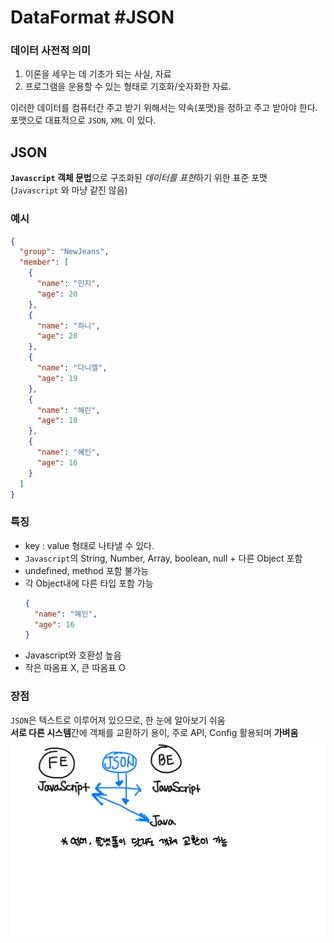 # DataFormat #JSON

### **데이터 사전적 의미**

1.  이론을 세우는 데 기초가 되는 사실, 자료
2.  프로그램을 운용할 수 있는 형태로 기호화/숫자화한 자료.

이러한 데이터를 컴퓨터간 주고 받기 위해서는 약속(포맷)을 정하고 주고 받아야 한다. <br/>
포맷으로 대표적으로 `JSON`, `XML` 이 있다.

## JSON

**`Javascript` 객체 문법**으로 구조화된 *데이터를 표현*하기 위한 표준 포맷 <br/>
(`Javascript` 와 마냥 같진 않음)

### 예시

```json
{
  "group": "NewJeans",
  "member": [
    {
      "name": "민지",
      "age": 20
    },
    {
      "name": "하니",
      "age": 20
    },
    {
      "name": "다니엘",
      "age": 19
    },
    {
      "name": "해린",
      "age": 18
    },
    {
      "name": "혜인",
      "age": 16
    }
  ]
}
```

### 특징

- key : value 형태로 나타낼 수 있다.
- `Javascript`의 String, Number, Array, boolean, null + 다른 Object 포함
- undefined, method 포함 불가능
- 각 Object내에 다른 타입 포함 가능
  ```json
  {
    "name": "혜인",
    "age": 16
  }
  ```
- Javascript와 호환성 높음
- 작은 따옴표 X, 큰 따옴표 O

### 장점

`JSON`은 텍스트로 이루어져 있으므로, 한 눈에 알아보기 쉬움 <br/>
**서로 다른 시스템**간에 객체를 교환하기 용이, 주로 API, Config 활용되며 **가벼움**
![](./JSON.jpg)
